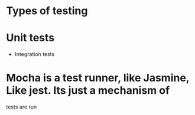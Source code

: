 # Types of testing
# Unit tests
* Integration tests

# Mocha is a test runner, like Jasmine, Like jest. Its just a mechanism of 
tests are run



